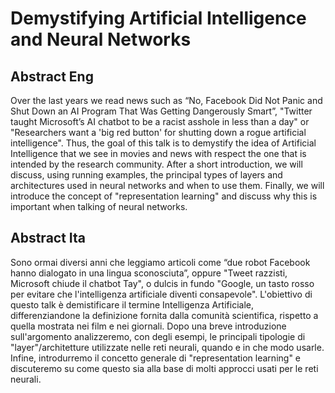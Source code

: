 # Demystifying Artificial Intelligence and Neural Networks


## Abstract Eng
Over the last years we read news such as “No, Facebook Did Not Panic and Shut Down an AI Program That Was Getting Dangerously Smart”, "Twitter taught Microsoft’s AI chatbot to be a racist asshole in less than a day" or "Researchers want a 'big red button' for shutting down a rogue artificial intelligence".
Thus, the goal of this talk is to demystify the idea of Artificial Intelligence that we see in movies and news with respect the one that is intended by the research community. After a short introduction, we will discuss, using running examples, the principal types of layers and architectures used in neural networks and when to use them. Finally, we will introduce the concept of "representation learning" and discuss why this is important when talking of neural networks.


## Abstract Ita
Sono ormai diversi anni che leggiamo articoli come “due robot Facebook hanno dialogato in una lingua sconosciuta”, oppure "Tweet razzisti, Microsoft chiude il chatbot Tay", o dulcis in fundo "Google, un tasto rosso per evitare che l'intelligenza artificiale diventi consapevole".
L'obiettivo di questo talk è demistificare il termine Intelligenza Artificiale, differenziandone la definizione fornita dalla comunità scientifica, rispetto a quella mostrata nei film e nei giornali. Dopo una breve introduzione sull'argomento analizzeremo, con degli esempi, le principali tipologie di "layer"/architetture utilizzate nelle reti neurali, quando e in che modo usarle. Infine, introdurremo il concetto generale di "representation learning" e discuteremo su come questo sia alla base di molti approcci usati per le reti neurali.
